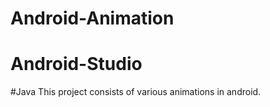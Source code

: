 # Android-Animation
# Android-Studio
#Java
This project consists of various animations in android.

